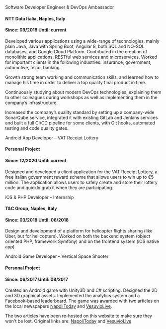 <p class="btn collapsible">Software Developer Engineer & DevOps Ambassador</p>
<div class="content">
  <div class="container"><div class="row">
    <div class="col-6 col-xs-6 col-sm-6 col-md-6 col-lg-6 col-xl-6"><h4>NTT Data Italia, Naples, Italy</h4></div>
    <div class="col-6 col-xs-6 col-sm-6 col-md-6 col-lg-6 col-xl-6"><h4><span>Since: 09/2018</span>   <span>Until: current</span></h4></div>
  </div></div>
  <p>Developed various applications using a wide-range of technologies, mainly plain Java, Java with Spring Boot, Angular 8, both SQL and NO-SQL databases, and Google Cloud Platform. Contributed in the creation of monolithic applications, RESTful web services and microservices. Worked for important clients in the following industries: insurance, government, automotive, telco, banking.</p>
  <p>Growth strong team working and communication skills, and learned how to manage his time in order to deliver a top quality final product in time.</p>
  <p>Continuously studying about modern DevOps technologies, explaining them to other colleagues during workshops as well as implementing them in the company’s infrastructure.</p>
  <p>Increased the company’s quality standard by setting up a company-wide SonarQube service, integrated it with existing GitLab and Jenkins services and built a full CI/CD pipeline for some clients, with Git hooks, automated testing and code quality gates.</p>
</div>

<p class="btn collapsible">Android App Developer – VAT Receipt Lottery</p>
<div class="content">
  <div class="container"><div class="row">
    <div class="col-6 col-xs-6 col-sm-6 col-md-6 col-lg-6 col-xl-6"><h4>Personal Project</h4></div>
    <div class="col-6 col-xs-6 col-sm-6 col-md-6 col-lg-6 col-xl-6"><h4><span>Since: 12/2020</span>   <span>Until: current</span></h4></div>
  </div></div>
  <p>Designed and developed a client application for the VAT Receipt Lottery, a free Italian government reward scheme that allows users to win up to €5 million. The application allows users to safely create and store their lottery code and quickly grab it when they are participating.</p>
</div>

<p class="btn collapsible">iOS & PHP Developer – Internship</p>
<div class="content">
  <div class="container"><div class="row">
    <div class="col-6 col-xs-6 col-sm-6 col-md-6 col-lg-6 col-xl-6"><h4>T&C Group, Naples, Italy</h4></div>
    <div class="col-6 col-xs-6 col-sm-6 col-md-6 col-lg-6 col-xl-6"><h4><span>Since: 03/2018</span>   <span>Until: 06/2018</span></h4></div>
  </div></div>
  <p>Design and development of a platform for helicopter flights sharing (like Uber, but for helicopters). Worked on both the backend system (object oriented PHP, framework Symfony) and on the frontend system (iOS native app).</p>
</div>

<p class="btn collapsible">Android Game Developer – Vertical Space Shooter</p>
<div class="content">
  <div class="container"><div class="row">
    <div class="col-6 col-xs-6 col-sm-6 col-md-6 col-lg-6 col-xl-6"><h4>Personal Project</h4></div>
    <div class="col-6 col-xs-6 col-sm-6 col-md-6 col-lg-6 col-xl-6"><h4><span>Since: 06/2017</span>   <span>Until: 08/2017</span></h4></div>
  </div></div>
  <p>Created an Android game with Unity3D and C# scripting. Designed the 2D and 3D graphical assets. Implemented the analytics system and a Facebook-based leaderboard. The game was awarded with two articles on the local newspapers <a href="{{ base.url | prepend: site.url }}/external/articolo-napoli-today">NapoliToday</a> and <a href="{{ base.url | prepend: site.url }}/external/articolo-vesuvio-live">VesuvioLive</a>.</p>
  <p>The two articles have been re-hosted on this website to make sure they won't be lost. Original links are: <a href="https://goo.gl/4aQWzE">NapoliToday</a> and <a href="https://goo.gl/9VDzBa">VesuvioLive</a></p>
</div>

<script src="{{ base.url | prepend: site.url }}/assets/js/collapsible-items.js"></script>
